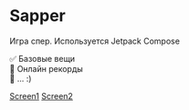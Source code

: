 # Sapper

Игра спер. Используется Jetpack Compose

:white_check_mark: Базовые вещи    
:black_square_button: Онлайн рекорды    
:black_square_button: ... :)

[Screen1](http://it-dev.pro/dev_git/sapper/1.png)
[Screen2](http://it-dev.pro/dev_git/sapper/2.png)
